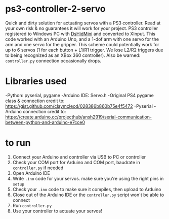 # ps3-controller-2-servo
Quick and dirty solution for actuating servos with a PS3 controller. Read at your own risk &amp; no guarantees it will work for your project. PS3 controller registered to Windows PC with [DsHidMini](https://github.com/ViGEm/DsHidMini) and converted to XInput. This code worked with an Arduino Uno, and a 1-dof arm with one servo for the arm and one servo for the gripper. This scheme could potentially work for up to 6 servos (1 for each button + L1/R1 trigger. We lose L2/R2 triggers due to being recognized as an XBox 360 controller). Also be warned: `controller.py` connection occasionally drops.

# Libraries used
-Python: pyserial, pygame
-Arduino IDE: Servo.h
-Original PS4 pygame class & connection credit to: https://gist.github.com/claymcleod/028386b860b75e4f5472
-Pyserial - Arduino connection credit to: https://create.arduino.cc/projecthub/ansh2919/serial-communication-between-python-and-arduino-e7cce0

# to run
1. Connect your Arduino and controller via USB to PC or controller
2. Check your COM port for Arduino and COM port, baudrate in `controller.py` if needed
3. Open Arduino IDE
4. Write `.ino` code for your servos. make sure you're using the right pins in `setup`
5. Check your `.ino` code to make sure it compiles, then upload to Arduino
6. Close out of the Arduino IDE or the `controller.py` script won't be able to connect
7. Run `controller.py`
8. Use your controller to actuate your servos!

